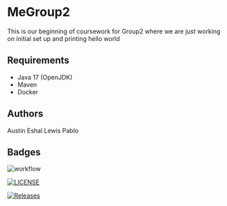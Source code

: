 # MeGroup2

This is our beginning of coursework for Group2 where we are just working on initial set up and printing hello world

## Requirements

- Java 17 (OpenJDK)
- Maven
- Docker

## Authors
Austin
Eshal
Lewis
Pablo
## Badges
![workflow](https://github.com/EshalImran27/SeMethods2/actions/workflows/main.yml/badge.svg)

[![LICENSE](https://img.shields.io/github/license/EshalImran27/SeMethods2.svg?style=flat-square)](https://github.com/EshalImran27/SeMethods2/blob/master/LICENSE)

[![Releases](https://img.shields.io/github/release/EshalImran27/SeMethods2/all.svg?style=flat-square)](https://github.com/EshalImran27/SeMethods2/releases)